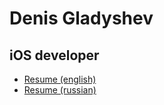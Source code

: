 # Denis Gladyshev

## iOS developer

- [Resume (english)](https://github.com/dengladyshev/resume/tree/master/english)
- [Resume (russian)](https://github.com/dengladyshev/resume/tree/master/russian)
